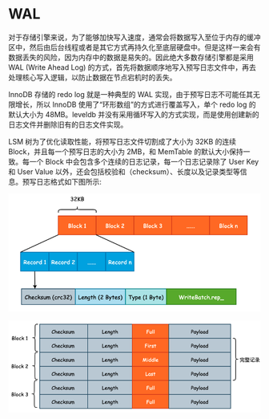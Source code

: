 # WAL

对于存储引擎来说，为了能够加快写入速度，通常会将数据写入至位于内存的缓冲区中，然后由后台线程或者是其它方式再持久化至底层硬盘中。但是这样一来会有数据丢失的风险，因为内存中的数据是易失的。因此绝大多数存储引擎都是采用 WAL (Write Ahead Log) 的方式，首先将数据顺序地写入预写日志文件中，再去处理核心写入逻辑，以防止数据在节点宕机时的丢失。

InnoDB 存储的 redo log 就是一种典型的 WAL 实现，由于预写日志不可能任其无限增长，所以 InnoDB 使用了“环形数组”的方式进行覆盖写入，单个 redo log 的默认大小为 48MB。leveldb 并没有采用循环写入的方式实现，而是使用创建新的日志文件并删除旧有的日志文件实现。

LSM 树为了优化读取性能，将预写日志文件切割成了大小为 32KB 的连续 Block，并且每一个预写日志的大小为 2MB，和 MemTable 的默认大小保持一致。每一个 Block 中会包含多个连续的日志记录，每一个日志记录除了 User Key 和 User Value 以外，还会包括校验和（checksum）、长度以及记录类型等信息。预写日志格式如下图所示:

![Alt text](../docs/pics/1629103525717.png)

![Alt text](../docs/pics/1628838954928.png)
